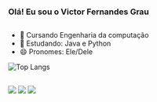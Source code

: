 ### Olá! Eu sou o Victor Fernandes Grau
##
- 🔭 Cursando Engenharia da computação
- 🌱 Estudando: Java e Python
- 😄 Pronomes: Ele/Dele

![Top Langs](https://github-readme-stats.vercel.app/api/top-langs/?username=Victor-Fernandes-Grau&layout=compact&theme=dark)

##


<div>
 <a href = "mailto:victor.fernandes.grau@gmail.com"><img src="https://img.shields.io/badge/Gmail-D14836?style=for-the-badge&logo=gmail&logoColor=white" target="_blank"></a>
  <a href="https://www.linkedin.com/in/victor-fernandes-grau" target="_blank"><img src="https://img.shields.io/badge/-LinkedIn-%230077B5?style=for-the-badge&logo=linkedin&logoColor=white" target="_blank"></a>
  <a href="https://www.udemy.com/user/victor-fernandes-grau/" target="_blank"><img src="https://img.shields.io/badge/Udemy-EC5252?style=for-the-badge&logo=Udemy&logoColor=white"/a>
</div>

<!--


**Victor-Fernandes-Grau/Victor-Fernandes-Grau** is a ✨ _special_ ✨ repository because its `README.md` (this file) appears on your GitHub profile.
![Anurag's GitHub stats](https://github-readme-stats.vercel.app/api?username=Victor-Fernandes-Grau&show_icons=true&theme=dark)
![Top Langs](https://github-readme-stats.vercel.app/api/top-langs/?username=Victor-Fernandes-Grau&layout=compact&theme=dark)

Here are some ideas to get you started:

- 👯 I’m looking to collaborate on ...
- 🤔 I’m looking for help with ...
- 💬 Ask me about ...
- 📫 How to reach me: ...
- ⚡ Fun fact: ...
-->
